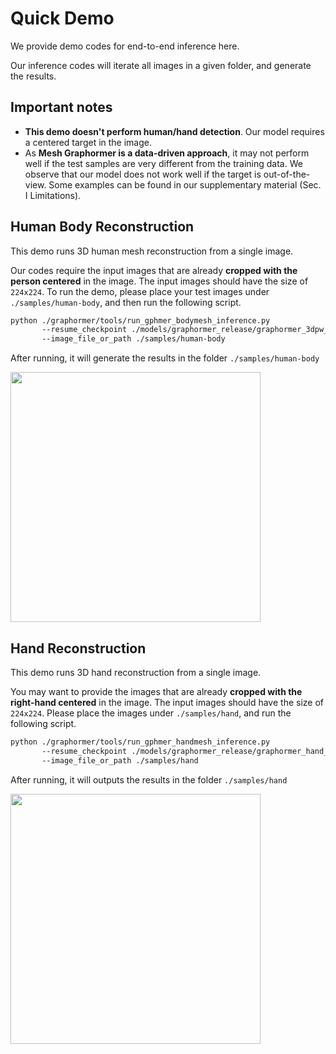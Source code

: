 # Quick Demo 
We provide demo codes for end-to-end inference here. 

Our inference codes will iterate all images in a given folder, and generate the results.

## Important notes

 - **This demo doesn't perform human/hand detection**. Our model requires a centered target in the image. 
 - As **Mesh Graphormer is a data-driven approach**, it may not perform well if the test samples are very different from the training data. We observe that our model does not work well if the target is out-of-the-view. Some examples can be found in our supplementary material (Sec. I Limitations).

## Human Body Reconstruction 

This demo runs 3D human mesh reconstruction from a single image. 

Our codes require the input images that are already **cropped with the person centered** in the image. The input images should have the size of `224x224`. To run the demo, please place your test images under `./samples/human-body`, and then run the following script.


```bash
python ./graphormer/tools/run_gphmer_bodymesh_inference.py 
       --resume_checkpoint ./models/graphormer_release/graphormer_3dpw_state_dict.bin 
       --image_file_or_path ./samples/human-body
```
After running, it will generate the results in the folder `./samples/human-body`

 <img src="../samples/human-body/3dpw_test5_graphormer_pred.jpg" width="400"> 

## Hand Reconstruction 

This demo runs 3D hand reconstruction from a single image. 

You may want to provide the images that are already **cropped with the right-hand centered** in the image. The input images should have the size of `224x224`. Please place the images under `./samples/hand`, and run the following script.

```bash
python ./graphormer/tools/run_gphmer_handmesh_inference.py 
       --resume_checkpoint ./models/graphormer_release/graphormer_hand_state_dict.bin 
       --image_file_or_path ./samples/hand
```
After running, it will outputs the results in the folder `./samples/hand`

 <img src="../samples/hand/internet_fig1_graphormer_pred.jpg" width="400"> 





